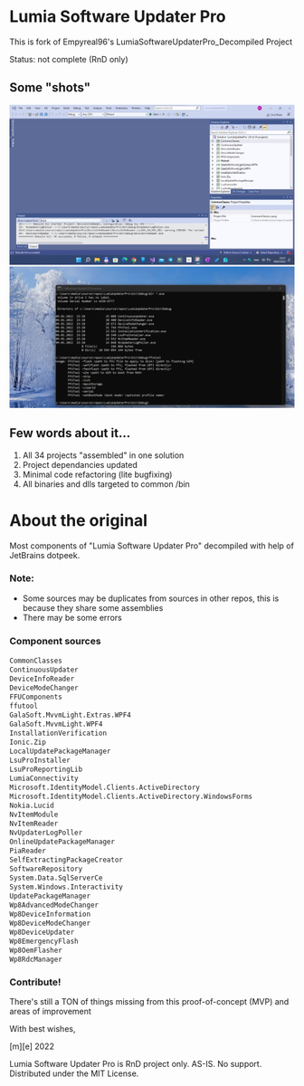 # Lumia Software Updater Pro

This is fork of Empyreal96's LumiaSoftwareUpdaterPro_Decompiled Project 

Status: not complete (RnD only)

## Some "shots"
![](Images/shot0.png)
![](Images/shot1.png)


## Few words about it...
    
1. All 34 projects "assembled" in one solution  
2. Project dependancies updated 
3. Minimal code refactoring (lite bugfixing) 
4. All binaries and dlls targeted to common /bin 


# About the original
Most components of "Lumia Software Updater Pro" decompiled with help of JetBrains dotpeek.



### Note:

- Some sources may be duplicates from sources in other repos, this is because they share some assemblies
- There may be some errors



### Component sources

```
CommonClasses
ContinuousUpdater
DeviceInfoReader
DeviceModeChanger
FFUComponents
ffutool
GalaSoft.MvvmLight.Extras.WPF4
GalaSoft.MvvmLight.WPF4
InstallationVerification
Ionic.Zip
LocalUpdatePackageManager
LsuProInstaller
LsuProReportingLib
LumiaConnectivity
Microsoft.IdentityModel.Clients.ActiveDirectory
Microsoft.IdentityModel.Clients.ActiveDirectory.WindowsForms
Nokia.Lucid
NvItemModule
NvItemReader
NvUpdaterLogPoller
OnlineUpdatePackageManager
PiaReader
SelfExtractingPackageCreator
SoftwareRepository
System.Data.SqlServerCe
System.Windows.Interactivity
UpdatePackageManager
Wp8AdvancedModeChanger
Wp8DeviceInformation
Wp8DeviceModeChanger
Wp8DeviceUpdater
Wp8EmergencyFlash
Wp8OemFlasher
Wp8RdcManager
```

### Contribute!
There's still a TON of things missing from this proof-of-concept (MVP) and areas of improvement 

With best wishes,

  [m][e] 2022

Lumia Software Updater Pro is RnD project only. AS-IS. No support. Distributed under the MIT License.


